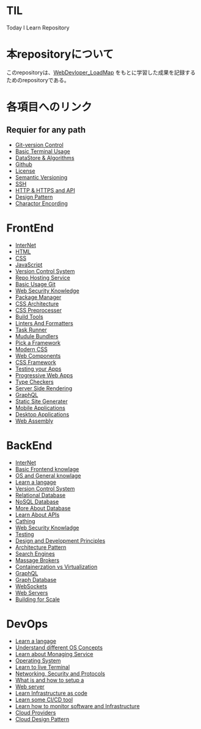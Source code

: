 # TIL
Today I Learn Repository

# 本repositoryについて
このrepositoryは、[WebDevloper_LoadMap](https://github.com/kamranahmedse/developer-roadmap)
をもとに学習した成果を記録するためのrepositoryである。

# 各項目へのリンク

## Requier for any path

- [Git-version Control]()
- [Basic Terminal Usage]()
- [DataStore & Algorithms]()
- [Github]()
- [License]()
- [Semantic Versioning]()
- [SSH]()
- [HTTP & HTTPS and API]()
- [Design Pattern]()
- [Charactor Encording]()

# FrontEnd
- [InterNet]()
- [HTML]()
- [CSS]()
- [JavaScript]()
- [Version Control System]()
- [Repo Hosting Service]()
- [Basic Usage Git]()
- [Web Security Knowledge]()
- [Package Manager]()
- [CSS Architecture]()
- [CSS Preprocesser]()
- [Build Tools]()
- [Linters And Formatters]()
- [Task Runner]()
- [Mudule Bundlers]()
- [Pick a Framework]()
- [Modern CSS]()
- [Web Components]()
- [CSS Framework]()
- [Testing your Apps]()
- [Progressive Web Apps]()
- [Type Checkers]()
- [Server Side Rendering]()
- [GraphQL]()
- [Static Site Generater]()
- [Mobile Applications]()
- [Desktop Applications]()
- [Web Assembly]()

# BackEnd
- [InterNet]()
- [Basic Frontend knowlage]()
- [OS and General knowlage]()
- [Learn a langage]()
- [Version Control System]()
- [Relational Database]()
- [NoSQL Database]()
- [More About Database]()
- [Learn About APIs]()
- [Cathing]()
- [Web Security Knowladge]()
- [Testing]()
- [Design and Development Principles]()
- [Architecture Pattern]()
- [Search Engines]()
- [Massage Brokers]()
- [Containerzation vs Virtualization]()
- [GraphQL]()
- [Graph Database]()
- [WebSockets]()
- [Web Servers]()
- [Building for Scale]()

# DevOps
- [Learn a langage]()
- [Understand different OS Concepts]()
- [Learn about Monaging Service]()
- [Operating System]()
- [Learn to live Terminal]()
- [Networking, Security and Protocols]()
- [What is and how to setup a]()
- [Web server]()
- [Learn Infrastructure as code]()
- [Learn some CI/CD tool]()
- [Learn how to monitor software and Infrastructure]()
- [Cloud Providers]()
- [Cloud Design Pattern]()
